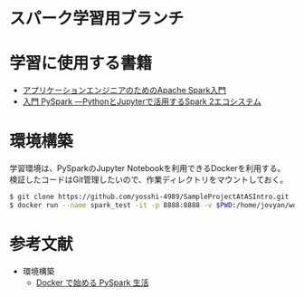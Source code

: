 # スパーク学習用ブランチ

# 学習に使用する書籍

- [アプリケーションエンジニアのためのApache Spark入門](https://www.amazon.co.jp/dp/4798053775)
- [入門 PySpark ―PythonとJupyterで活用するSpark 2エコシステム](https://www.amazon.co.jp/dp/4873118182)

# 環境構築

学習環境は、PySparkのJupyter Notebookを利用できるDockerを利用する。<br>
検証したコードはGit管理したいので、作業ディレクトリをマウントしておく。

```bash
$ git clone https://github.com/yosshi-4989/SampleProjectAtASIntro.git
$ docker run --name spark_test -it -p 8888:8888 -v $PWD:/home/jovyan/work jupyter/all-spark-notebook:016833b15ceb
```

# 参考文献

- 環境構築
  - [Docker で始める PySpark 生活](https://qiita.com/tsuchiyaTaro/items/7ae353039b418205246b)
